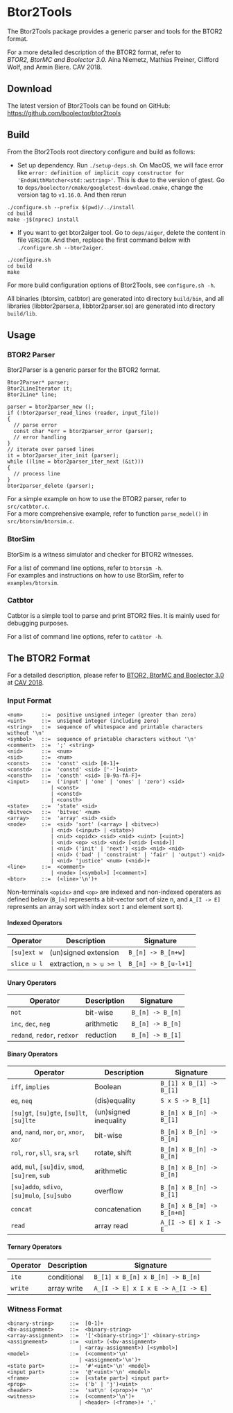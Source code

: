 Btor2Tools
===============================================================================

The Btor2Tools package provides a generic parser and tools for the BTOR2 format.

For a more detailed description of the BTOR2 format, refer to  
*BTOR2, BtorMC and Boolector 3.0.* Aina Niemetz, Mathias Preiner, Clifford Wolf,
and Armin Biere. CAV 2018.

Download
-------------------------------------------------------------------------------

  The latest version of Btor2Tools can be found on GitHub:
  https://github.com/boolector/btor2tools

Build
-------------------------------------------------------------------------------

From the Btor2Tools root directory configure and build as follows:
- Set up dependency. Run `./setup-deps.sh`.
On MacOS, we will face error like `error: definition of implicit copy constructor for 'EndsWithMatcher<std::wstring>'`. This is due to the version of gtest.
Go to `deps/boolector/cmake/googletest-download.cmake`, change the version tag to `v1.16.0`. And then rerun
```
./configure.sh --prefix $(pwd)/../install
cd build
make -j$(nproc) install
```
- If you want to get btor2aiger tool. Go to `deps/aiger`, delete the content in file `VERSION`. And then, replace the first command below with `./configure.sh --btor2aiger`.
```
./configure.sh
cd build
make
```
For more build configuration options of Btor2Tools, see `configure.sh -h`.

All binaries (btorsim, catbtor) are generated into directory `build/bin`,
and all libraries (libbtor2parser.a, libbtor2parser.so) are generated into
directory `build/lib`.


Usage
-------------------------------------------------------------------------------

### BTOR2 Parser

Btor2Parser is a generic parser for the BTOR2 format.

```
Btor2Parser* parser;
Btor2LineIterator it;
Btor2Line* line;

parser = btor2parser_new ();
if (!btor2parser_read_lines (reader, input_file))
{
  // parse error
  const char *err = btor2parser_error (parser);
  // error handling
}
// iterate over parsed lines
it = btor2parser_iter_init (parser);
while ((line = btor2parser_iter_next (&it)))
{
  // process line
}
btor2parser_delete (parser);

```

For a simple example on how to use the BTOR2 parser, refer to `src/catbtor.c`.  
For a more comprehensive example, refer to function `parse_model()` in
`src/btorsim/btorsim.c`.


### BtorSim

BtorSim is a witness simulator and checker for BTOR2 witnesses.

For a list of command line options, refer to `btorsim -h`.  
For examples and instructions on how to use BtorSim, refer to
`examples/btorsim`.

### Catbtor

Catbtor is a simple tool to parse and print BTOR2 files. It is mainly used for
debugging purposes.

For a list of command line options, refer to `catbtor -h`.

The BTOR2 Format
------------------------------------------------------------------------------- 
For a detailed description, please refer to
[BTOR2, BtorMC and Boolector 3.0](https://link.springer.com/chapter/10.1007/978-3-319-96145-3_32)
at [CAV 2018](http://cavconference.org/2018/).

### Input Format

```
<num>      ::=  positive unsigned integer (greater than zero)
<uint>     ::=  unsigned integer (including zero)
<string>   ::=  sequence of whitespace and printable characters without '\n'
<symbol>   ::=  sequence of printable characters without '\n'
<comment>  ::=  ';' <string>
<nid>      ::=  <num>
<sid>      ::=  <num>
<const>    ::=  'const' <sid> [0-1]+
<constd>   ::=  'constd' <sid> ['-']<uint>
<consth>   ::=  'consth' <sid> [0-9a-fA-F]+
<input>    ::=  ('input' | 'one' | 'ones' | 'zero') <sid>
              | <const>
              | <constd>
              | <consth>
<state>    ::=  'state' <sid>
<bitvec>   ::=  'bitvec' <num>
<array>    ::=  'array' <sid> <sid>
<node>     ::=  <sid> 'sort' (<array> | <bitvec>)
              | <nid> (<input> | <state>)
              | <nid> <opidx> <sid> <nid> <uint> [<uint>]
              | <nid> <op> <sid> <nid> [<nid> [<nid>]]
              | <nid> ('init' | 'next') <sid> <nid> <nid>
              | <nid> ('bad' | 'constraint' | 'fair' | 'output') <nid>
              | <nid> 'justice' <num> (<nid>)+
<line>     ::=  <comment>
              | <node> [<symbol>] [<comment>]
<btor>     ::=  (<line>'\n')+

```

Non-terminals `<opidx>` and `<op>` are indexed and non-indexed operaters
as defined below (`B_[n]` represents a bit-vector sort of size n, and
`A_[I -> E]` represents an array sort with index sort `I` and element sort `E`).

#### Indexed Operators

| Operator            | Description               | Signature                 |
| ------------------- | ------------------------- | ------------------------- |
| `[su]ext w`         | (un)signed extension      | `B_[n] -> B_[n+w]`        |
| `slice u l`         | extraction, `n > u >= l`  | `B_[n] -> B_[u-l+1]`      |

#### Unary Operators

| Operator                    | Description       | Signature                 |
| --------------------------- | ----------------- | ------------------------- |
| `not`                       | bit-wise          | `B_[n] -> B_[n]`          |
| `inc`, `dec`, `neg`         | arithmetic        | `B_[n] -> B_[n]`          |
| `redand`, `redor`, `redxor` | reduction         | `B_[n] -> B_[1]`          |

#### Binary Operators

| Operator                                          | Description           | Signature                  |
| ------------------------------------------------- | --------------------- | -------------------------- |
| `iff`, `implies`                                  | Boolean               | `B_[1] x B_[1] -> B_[1]`   |
| `eq`, `neq`                                       | (dis)equality         | `S x S -> B_[1]`           |
| `[su]gt`, `[su]gte`, `[su]lt`, `[su]lte`          | (un)signed inequality | `B_[n] x B_[n] -> B_[1]`   |
| `and`, `nand`, `nor`, `or`, `xnor`, `xor`         | bit-wise              | `B_[n] x B_[n] -> B_[n]`   |
| `rol`, `ror`, `sll`, `sra`, `srl`                 | rotate, shift         | `B_[n] x B_[n] -> B_[n]`   |
| `add`, `mul`, `[su]div`, `smod`, `[su]rem`, `sub` | arithmetic            | `B_[n] x B_[n] -> B_[n]`   |
| `[su]addo`, `sdivo`, `[su]mulo`, `[su]subo`       | overflow              | `B_[n] x B_[n] -> B_[1]`   |
| `concat`                                          | concatenation         | `B_[n] x B_[m] -> B_[n+m]` |
| `read`                                            | array read            | `A_[I -> E] x I -> E`      |

#### Ternary Operators

| Operator       | Description           | Signature                          |
| -------------- | --------------------- | ---------------------------------- |
| `ite`          | conditional           | `B_[1] x B_[n] x B_[n] -> B_[n]`   |
| `write`        | array write           | `A_[I -> E] x I x E -> A_[I -> E]` |


### Witness Format

```
<binary-string>     ::=  [0-1]+
<bv-assignment>     ::=  <binary-string>
<array-assignment>  ::=  '['<binary-string>']' <binary-string>
<assignement>       ::=  <uint> (<bv-assignment>
                       | <array-assignment>) [<symbol>]
<model>             ::=  (<comment>'\n'
                       | <assignment>'\n')+
<state part>        ::=  '#'<uint>'\n' <model>
<input part>        ::=  '@'<uint>'\n' <model>
<frame>             ::=  [<state part>] <input part>
<prop>              ::=  ('b' | 'j')<uint>
<header>            ::=  'sat\n' (<prop>)+ '\n'
<witness>           ::=  (<comment>'\n')+
                       | <header> (<frame>)+ '.'
```

